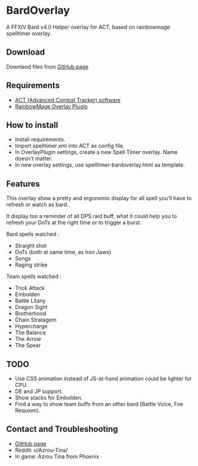 # BardOverlay
A FFXIV Bard v4.0 Helper overlay for ACT, based on rainbowmage spelltimer overlay.

## Download

Downlaod files from [GitHub page](https://github.com/Azrou/BardOverlay)

## Requirements

* [ACT (Advanced Combat Tracker) software](http://advancedcombattracker.com/)
* [RainbowMage Overlay Plugin](https://github.com/RainbowMage/OverlayPlugin)


## How to install

* Install requirements.
* Import spelltimer.xml into ACT as config file.
* In OverlayPlugin settings, create a new Spell Timer overlay. Name doesn't matter.
* In new overlay settings, use spelltimer-bardoverlay.html as template.

## Features

This overlay show a pretty and ergonomic display for all spell you'll have to refresh or watch as bard.

It display too a reminder of all DPS raid buff, what it could help you to refresh your DoTs at the right time or to trigger a burst.

Bard spells watched :
* Straight shot
* DoTs (both at same time, as Iron Jaws)
* Songs
* Raging strike

Team spells watched :
* Trick Attack
* Embolden
* Battle Litany
* Dragon Sight
* Brotherhood
* Chain Stratagem
* Hypercharge
* The Balance
* The Arrow
* The Spear

## TODO

* Use CSS animation instead of JS-at-hand animation could be lighter for CPU.
* DE and JP support.
* Show stacks for Embolden.
* Find a way to show team buffs from an other bard (Battle Voice, Foe Requiem).

## Contact and Troubleshooting

* [GitHub page](https://github.com/Azrou/BardOverlay)
* Reddit: u/Azrou-Tina/
* In game: Azrou Tina from Phoenix
